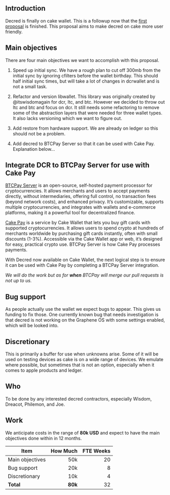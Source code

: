 ## Introduction

Decred is finally on cake wallet. This is a followup now that the [first proposal](https://proposals.decred.org/record/b3bdacb) is finished. This proposal aims to make decred on cake more user friendly.

## Main objectives

There are four main objectives we want to accomplish with this proposal.

1. Speed up initial sync. We have a rough plan to cut off 300mb from the initial sync by ignoring cfilters before the wallet birthday. This should half initial sync times, but will take a lot of changes in dcrwallet and is not a small task.

2. Refactor and version libwallet. This library was originally created by @itswisdomagain for dcr, ltc, and btc. However we decided to throw out ltc and btc and focus on dcr. It still needs some refactoring to remove some of the abstraction layers that were needed for three wallet types. It also lacks versioning which we want to figure out.

3. Add restore from hardware support. We are already on ledger so this should not be a problem.

4. Add decred to BTCPay Server so that it can be used with Cake Pay. Explanation below...

## Integrate DCR to BTCPay Server for use with Cake Pay

[BTCPay Server](https://btcpayserver.org/) is an open-source, self-hosted payment processor for cryptocurrencies. It allows merchants and users to accept payments directly, without intermediaries, offering full control, no transaction fees (beyond network costs), and enhanced privacy. It’s customizable, supports multiple cryptocurrencies, and integrates with wallets and e-commerce platforms, making it a powerful tool for decentralized finance.

[Cake Pay](https://cakepay.com/) is a service by Cake Wallet that lets you buy gift cards with supported cryptocurrencies. It allows users to spend crypto at hundreds of merchants worldwide by purchasing gift cards instantly, often with small discounts (1-3%). Accessible via the Cake Wallet app or web, it’s designed for easy, practical crypto use. BTCPay Server is how Cake Pay processes payments.

With Decred now available on Cake Wallet, the next logical step is to ensure it can be used with Cake Pay by completing a BTCPay Server integration.

*We will do the work but as for **when** BTCPay will merge our pull requests is not up to us.*

## Bug support

As people actually use the wallet we expect bugs to appear. This gives us funding to fix those. One currently known bug that needs investigation is that decred is not working on the Graphene OS with some settings enabled, which will be looked into.

## Discretionary

This is primarily a buffer for use when unknowns arise. Some of it will be used on testing devices as cake is on a wide range of devices. We emulate where possible, but sometimes that is not an option, especially when it comes to apple products and ledger.

## Who

To be done by any interested decred contractors, especially Wisdom, Dreacot, Philemon, and Joe.

## Work

We anticipate costs in the range of **80k USD** and expect to have the main objectives done within in 12 months.

| Item                                        | How Much       | FTE Weeks |
|---------------------------------------------|---------------:|----------:|
|  Main objectives                            | 50k            | 20        |
|  Bug support                                | 20k            | 8         |
|  Discretionary                              | 10k            | 4         |
| **Total**                                   | **80k**        | 32        |
